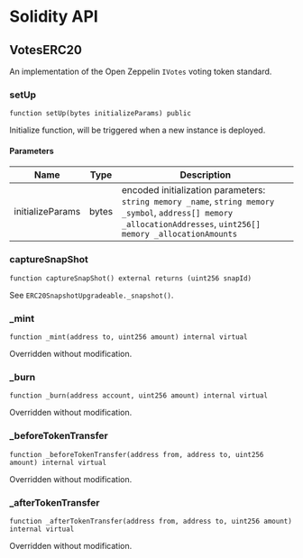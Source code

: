 # Solidity API

## VotesERC20

An implementation of the Open Zeppelin `IVotes` voting token standard.

### setUp

```solidity
function setUp(bytes initializeParams) public
```

Initialize function, will be triggered when a new instance is deployed.

#### Parameters

| Name | Type | Description |
| ---- | ---- | ----------- |
| initializeParams | bytes | encoded initialization parameters: `string memory _name`, `string memory _symbol`, `address[] memory _allocationAddresses`,  `uint256[] memory _allocationAmounts` |

### captureSnapShot

```solidity
function captureSnapShot() external returns (uint256 snapId)
```

See `ERC20SnapshotUpgradeable._snapshot()`.

### _mint

```solidity
function _mint(address to, uint256 amount) internal virtual
```

Overridden without modification.

### _burn

```solidity
function _burn(address account, uint256 amount) internal virtual
```

Overridden without modification.

### _beforeTokenTransfer

```solidity
function _beforeTokenTransfer(address from, address to, uint256 amount) internal virtual
```

Overridden without modification.

### _afterTokenTransfer

```solidity
function _afterTokenTransfer(address from, address to, uint256 amount) internal virtual
```

Overridden without modification.

